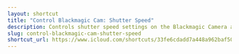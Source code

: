 ```yaml
---
layout: shortcut
title: "Control Blackmagic Cam: Shutter Speed"
description: Controls shutter speed settings on the Blackmagic Camera app for iOS
slug: control-blackmagic-cam-shutter-speed
shortcut_url: https://www.icloud.com/shortcuts/33fe6cdadd7a448a962baf500dfb4d94
---
```

